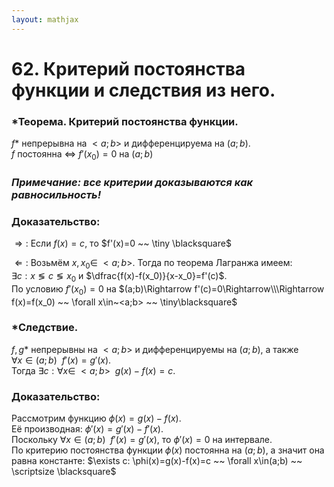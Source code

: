 ```yaml
---  
layout: mathjax  
---  
```

  
# 62. Критерий постоянства функции  и следствия из него.  
  
### *Теорема. Критерий постоянства функции.  
$f$* непрерывна на $<a;b>$ и дифференцируема на $(a;b)$.  
$f$ постоянна $\Leftrightarrow$ $f'(x_0)=0$ на $(a;b)$  
  
### *Примечание: все критерии доказываются как равносильность!*  
  
### Доказательство:  
$\Rightarrow:$ Если $f(x) = c$, то $f'(x)=0 ~~ \tiny \blacksquare$  
  
$\Leftarrow:$ Возьмём $x, x_0 \in~<a;b>$. Тогда по теорема Лагранжа имеем:  
$\exists c: x \lessgtr c \lessgtr x_0$ и $\dfrac{f(x)-f(x_0)}{x-x_0}=f'(c)$.  
По условию $f'(x_0)=0$ на $(a;b)\Rightarrow f'(c)=0\Rightarrow\\\Rightarrow f(x)=f(x_0) ~~ \forall x\in~<a;b> ~~ \tiny\blacksquare$  
  
### *Следствие.  
$f, g$* непрерывны на $<a;b>$ и дифференцируемы на $(a;b)$, а также  
$\forall x\in(a;b) ~~ f'(x)=g'(x)$.  
Тогда $\exists c: \forall x\in~<a;b> ~~ g(x)-f(x)=c$.  
  
### Доказательство:  
Рассмотрим функцию $\phi(x)=g(x)-f(x)$.  
Её производная: $\phi'(x)=g'(x)-f'(x).$  
Поскольку $\forall x\in(a;b) ~~ f'(x)=g'(x)$, то $\phi'(x)=0$ на интервале.  
По критерию постоянства функции $\phi(x)$ постоянна на $(a;b)$, а значит она равна константе: $\exists c: \phi(x)=g(x)-f(x)=c ~~ \forall x\in(a;b) ~~ \scriptsize \blacksquare$  
